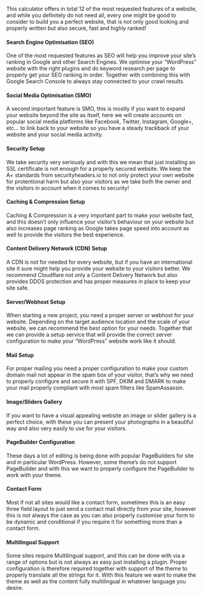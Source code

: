 This calculator offers in total 12 of the most requested features of a website, and while you definitely do not need all, every one might be good to consider to build you a perfect website, that is not only good looking and properly written but also secure, fast and highly ranked!

#### Search Engine Optimisation (SEO)

One of the most requested features as SEO will help you improve your site’s ranking in Google and other Search Engines. We optimise your “WordPress” website with the right plugins and do keyword research per page to properly get your SEO ranking in order. Together with combining this with Google Search Console to always stay connected to your crawl results.

#### Social Media Optimisation (SMO)

A second important feature is SMO, this is mostly if you want to expand your website beyond the site as itself, here we will create accounts on popular social media platforms like Facebook, Twitter, Instagram, Google+, etc… to link back to your website so you have a steady trackback of your website and your social media activity.

#### Security Setup

We take security very seriously and with this we mean that just installing an SSL certificate is not enough for a properly secured website. We keep the A+ standards from securityheaders.io to not only protect your own website for protentional harm but also your visitors as we take both the owner and the visitors in account when it comes to security!

#### Caching & Compression Setup

Caching & Compression is a very important part to make your website fast, and this doesn’t only influence your visitor’s behaviour on your website but also increases page ranking as Google takes page speed into account as well to provide the visitors the best experience.

#### Content Delivery Network (CDN) Setup

A CDN is not for needed for every website, but if you have an international site it sure might help you provide your website to your visitors better. We recommend Cloudflare not only a Content Delivery Network but also provides DDOS protection and has proper measures in place to keep your site safe.

#### Server/Webhost Setup

When starting a new project, you need a proper server or webhost for your website. Depending on the target audience location and the scale of your website, we can recommend the best option for your needs. Together that we can provide a setup service that will provide the correct server configuration to make your “WordPress” website work like it should.

#### Mail Setup

For proper mailing you need a proper configuration to make your custom domain mail not appear in the spam box of your visitor, that’s why we need to properly configure and secure it with SPF, DKIM and DMARK to make your mail properly compliant with most spam filters like SpamAssassin.

#### Image/Sliders Gallery

If you want to have a visual appealing website an image or slider gallery is a perfect choice, with these you can present your photographs in a beautiful way and also very easily to use for your visitors.

#### PageBuilder Configuration

These days a lot of editing is being done with popular PageBuilders for site and in particular WordPress. However, some theme’s do not support PageBuilder and with this we want to properly configure the PageBuilder to work with your theme.

#### Contact Form

Most if not all sites would like a contact form, sometimes this is an easy three field layout to just send a contact mail directly from your site, however this is not always the case as you can also properly customise your form to be dynamic and conditional if you require it for something more than a contact form.

#### Multilingual Support

Some sites require Multilingual support, and this can be done with via a range of options but is not always as easy just installing a plugin. Proper configuration is therefore required together with support of the theme to properly translate all the strings for it. With this feature we want to make the theme as well as the content fully multilingual in whatever language you desire.